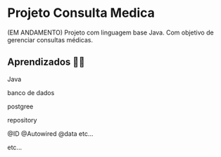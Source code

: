 
# Projeto Consulta Medica

(EM ANDAMENTO) 
Projeto com linguagem base Java. Com objetivo de gerenciar consultas médicas.





 ## Aprendizados 👩‍💻

Java

banco de dados

postgree

repository

@ID @Autowired @data etc...

etc...





